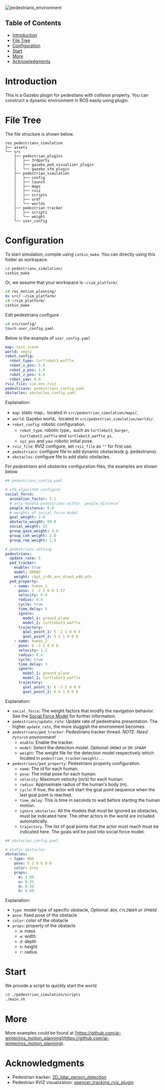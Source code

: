 ![pedestrians_environment](./assets/pedestrians_environment.png)

## Table of Contents
- [Introduction](#0)
- [File Tree](#1)
- [Configuration](#2)
- [Start](#3)
- [More](#4)
- [Acknowledgments](#5)

# <span id="0">Introduction

This is a Gazebo plugin for pedestians with collision property. You can construct a dynamic environment in ROS easily using plugin.

# <span id="1">File Tree

The file structure is shown below.

```
ros_pedestrians_simulation
├── assets
└── src
    ├── pedestrian_plugins
    │   ├── 3rdparty
    │   ├── gazebo_ped_visualizer_plugin
    │   └── gazebo_sfm_plugin
    ├── pedestrian_simulation
    │   ├── config
    │   ├── launch
    │   ├── maps
    │   ├── rviz
    │   ├── scripts
    │   ├── urdf
    │   └── worlds
    ├── pedestrian_tracker
    │   ├── scripts
    │   └── weight
    └── user_config
```

# <span id="2">Configuration
To start simulation, compile using `catkin_make`. You can directly using this folder as workspace.
```bash
cd pedestrians_simulation/
catkin_make
```

Or, we assume that your workspace is `~/sim_platform/`.
```sh
cd ros_motion_planning/
mv src/ ~/sim_platform/
cd ~/sim_platform/
catkin_make
```

Edit pedestrians configure
```sh
cd src/config/
touch user_config.yaml
```

Below is the example of `user_config.yaml`

```yaml
map: test_scene
world: empty
robot_config:
  robot_type: turtlebot3_waffle
  robot_x_pos: 5.0
  robot_y_pos: 1.0
  robot_z_pos: 0.0
  robot_yaw: 0.0
rviz_file: sim_env.rviz
pedestrians: pedestrians_config.yaml
obstacles: obstacles_config.yaml
```
Explanation:

- `map`: static map，located in `src/pedestrian_simulation/maps/`,
- `world`: Gazebo world，located in `src/pedestrian_simulation/worlds/`.
- `robot_config`: robotic configuration.
  - `robot_type`: robotic type，such as `turtlebot3_burger`, `turtlebot3_waffle` and `turtlebot3_waffle_pi`.
  - `xyz_pos` and `yaw`: robotic initial pose.
- `rviz_file`: RVIZ configure, set `rviz_file` as `""` for first use.
- `pedestrians`: configure file to add dynamic obstacles(e.g. pedestrians).
- `obstacles`: configure file to add static obstacles.

For *pedestrians* and *obstacles* configuration files, the examples are shown below

```yaml
## pedestrians_config.yaml

# sfm algorithm configure
social_force:
  animation_factor: 5.1
  # only handle pedestrians within `people_distance`
  people_distance: 6.0
  # weights of social force model
  goal_weight: 2.0
  obstacle_weight: 80.0
  social_weight: 15
  group_gaze_weight: 3.0
  group_coh_weight: 2.0
  group_rep_weight: 1.0

# pedestrians setting
pedestrians:
  update_rate: 5
  ped_tracker:
    enable: true
    model: DROW3
    weight: ckpt_jrdb_ann_drow3_e40.pth
  ped_property:
    - name: human_1
      pose: 5 -2 1 0 0 1.57
      velocity: 0.9
      radius: 0.4
      cycle: true
      time_delay: 5
      ignore:
        model_1: ground_plane
        model_2: turtlebot3_waffle
      trajectory:
        goal_point_1: 5 -2 1 0 0 0
        goal_point_2: 5 2 1 0 0 0
    - name: human_2
      pose: 6 -3 1 0 0 0
      velocity: 1.2
      radius: 0.4
      cycle: true
      time_delay: 3
      ignore:
        model_1: ground_plane
        model_2: turtlebot3_waffle
      trajectory:
        goal_point_1: 6 -3 1 0 0 0
        goal_point_2: 6 4 1 0 0 0
```
Explanation:


- `social_force`: The weight factors that modify the navigation behavior. See the [Social Force Model](https://github.com/robotics-upo/lightsfm) for further information.
- `pedestrians/update_rate`: Update rate of pedestrains presentation. The higher `update_rate`, the more sluggish the environment becomes.
- `pedestrians/ped_tracker`: Pedestrians tracker thread. *NOTE: Need `Pytorch` environment!*
  - `enable`: Enable the tracker.
  - `model`: Select the detection model. *Optional: `DROW3` or `DR-SPAAM`*
  - `weight`: The weight file for the detection model respectively which located in `pedestrian_tracker/weight/..`.
- `pedestrians/ped_property`: Pedestrians property configuration.
  - `name`: The id for each human.
  - `pose`: The initial pose for each human.
  - `velocity`: Maximum velocity (*m/s*) for each human.
  - `radius`: Approximate radius of the human's body (m).
  - `cycle`: If *true*, the actor will start the goal point sequence when the last goal point is reached.
  - `time_delay`: This is time in seconds to wait before starting the human motion.
  - `ignore_obstacles`: All the models that must be ignored as obstacles, must be indicated here. The other actors in the world are included automatically.
  - `trajectory`. The list of goal points that the actor must reach must be indicated here. The goals will be post into social force model.

```yaml
## obstacles_config.yaml 

# static obstacles
obstacles:
  - type: BOX
    pose: 5 2 0 0 0 0
    color: Grey
    props:
      m: 1.00
      w: 0.25
      d: 0.50
      h: 0.80
```
Explanation:
- `type`: model type of specific obstacle, *Optional: `BOX`, `CYLINDER` or `SPHERE`*
- `pose`: fixed pose of the obstacle
- `color`: color of the obstacle
- `props`: property of the obstacle
  - `m`: mass
  - `w`: width
  - `d`: depth
  - `h`: height
  - `r`: radius


# <span id="3">Start

We provide a script to quickly start the world
```sh
cd ./pedestrian_simulation/scripts
./main.sh
```

# <span id="4">More

More examples could be found at [https://github.com/ai-winter/ros_motion_planning](https://github.com/ai-winter/ros_motion_planning). 


# <span id="5">Acknowledgments
* Pedestrian tracker: [2D_lidar_person_detection](https://github.com/VisualComputingInstitute/2D_lidar_person_detection)
* Pedestrian RVIZ visualization: [spencer_tracking_rviz_plugin](https://github.com/srl-freiburg/spencer_tracking_rviz_plugin)